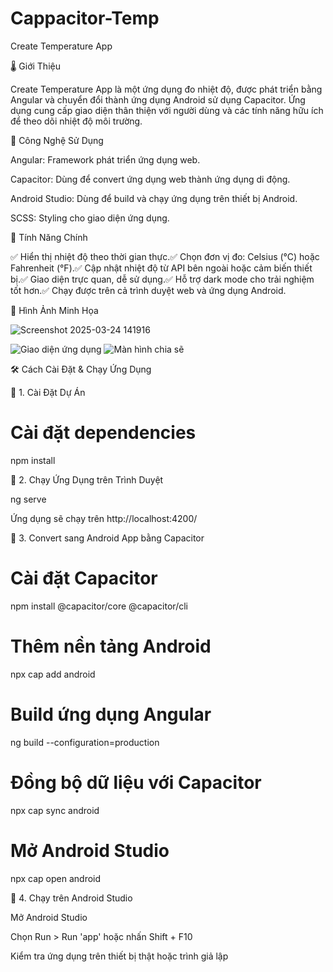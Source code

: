 # Cappacitor-Temp
Create Temperature App

🌡️ Giới Thiệu

Create Temperature App là một ứng dụng đo nhiệt độ, được phát triển bằng Angular và chuyển đổi thành ứng dụng Android sử dụng Capacitor. Ứng dụng cung cấp giao diện thân thiện với người dùng và các tính năng hữu ích để theo dõi nhiệt độ môi trường.

🚀 Công Nghệ Sử Dụng

Angular: Framework phát triển ứng dụng web.

Capacitor: Dùng để convert ứng dụng web thành ứng dụng di động.

Android Studio: Dùng để build và chạy ứng dụng trên thiết bị Android.

SCSS: Styling cho giao diện ứng dụng.

🎯 Tính Năng Chính

✅ Hiển thị nhiệt độ theo thời gian thực.✅ Chọn đơn vị đo: Celsius (°C) hoặc Fahrenheit (°F).✅ Cập nhật nhiệt độ từ API bên ngoài hoặc cảm biến thiết bị.✅ Giao diện trực quan, dễ sử dụng.✅ Hỗ trợ dark mode cho trải nghiệm tốt hơn.✅ Chạy được trên cả trình duyệt web và ứng dụng Android.

📸 Hình Ảnh Minh Họa

![Screenshot 2025-03-24 141916](https://github.com/user-attachments/assets/e3d87b21-3b7c-4ed2-9775-ad40ad13e317)

![Giao diện ứng dụng](src/assets/imgs/Image-Capa-Temp.png)
![Màn hình chia sẽ](src/assets/imgs/Share-Temp.png)

🛠️ Cách Cài Đặt & Chạy Ứng Dụng

🔹 1. Cài Đặt Dự Án


# Cài đặt dependencies
npm install

🔹 2. Chạy Ứng Dụng trên Trình Duyệt

ng serve

Ứng dụng sẽ chạy trên http://localhost:4200/

🔹 3. Convert sang Android App bằng Capacitor

# Cài đặt Capacitor
npm install @capacitor/core @capacitor/cli

# Thêm nền tảng Android
npx cap add android

# Build ứng dụng Angular
ng build --configuration=production

# Đồng bộ dữ liệu với Capacitor
npx cap sync android

# Mở Android Studio
npx cap open android

🔹 4. Chạy trên Android Studio

Mở Android Studio

Chọn Run > Run 'app' hoặc nhấn Shift + F10

Kiểm tra ứng dụng trên thiết bị thật hoặc trình giả lập

